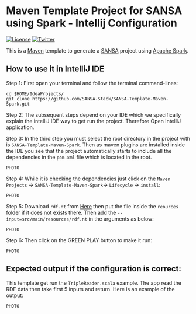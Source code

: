 Maven Template Project for SANSA using Spark - Intellij Configuration
=============================
[![License](https://img.shields.io/badge/License-Apache%202.0-blue.svg)](https://opensource.org/licenses/Apache-2.0)
[![Twitter](https://img.shields.io/twitter/follow/SANSA_Stack.svg?style=social)](https://twitter.com/SANSA_Stack)

This is a [Maven](https://maven.apache.org/) template to generate a [SANSA](https://github.com/SANSA-Stack) project using [Apache Spark](http://spark.apache.org/).

How to use it in IntelliJ IDE
----------
Step 1: First open your terminal and follow the terminal command-lines:

```
cd $HOME/IdeaProjects/
git clone https://github.com/SANSA-Stack/SANSA-Template-Maven-Spark.git

````

Step 2: The subsequent steps depend on your IDE which we specifically explain the intelliJ IDE way to get run the project. Therefore Open IntelliJ application.

Step 3: In the third step you must select the root directory in the project with is `SANSA-Template-Maven-Spark`. Then as maven plugins are installed inside the IDE you see that the project automatically starts to include all the dependencies in the `pom.xml` file which is located in the root.
````
PHOTO
````

Step 4: While it is checking the dependencies just click on the `Maven Projects` -> `SANSA-Template-Maven-Spark`-> `Lifecycle` -> `install`:

````
PHOTO
````

Step 5: Download `rdf.nt` from [Here](https://raw.githubusercontent.com/SANSA-Stack/SANSA-Examples/develop/sansa-examples-spark/src/main/resources/rdf.nt) then put the file inside the `reources` folder if it does not exists there. Then add the `--input=src/main/resources/rdf.nt` in the arguments as below:

````
PHOTO
```` 

Step 6: Then click on the GREEN PLAY button to make it run:

````
PHOTO
````

Expected output if the configuration is correct:
----------
This template get run the `TripleReader.scala` example. The app read the RDF data then take first 5 inputs and return. Here is an example of the output:
````
PHOTO
````


